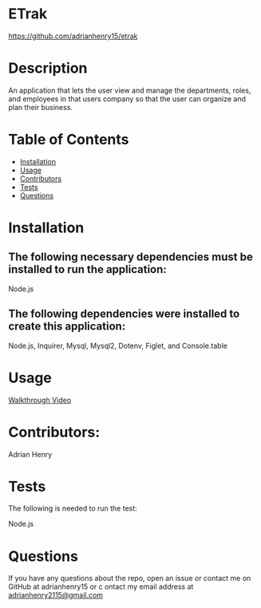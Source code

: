 # ETrak
https://github.com/adrianhenry15/etrak
# Description
An application that lets the user view and manage the departments, roles, and employees in that users
 company so that the user can organize and plan their business.
 # Table of Contents
* [Installation](#installation)
* [Usage](#usage)
* [Contributors](#contributors)
* [Tests](#tests)
* [Questions](#questions)
# Installation
## The following necessary dependencies must be installed to run the application: 

Node.js

## The following dependencies were installed to create this application: 

Node.js, Inquirer, Mysql, Mysql2, Dotenv, Figlet, and Console.table

# Usage
[Walkthrough Video](https://www.youtube.com/watch?v=on7U9ZpjiNc)
# Contributors: 
Adrian Henry
# Tests
The following is needed to run the test: 

Node.js

# Questions
If you have any questions about the repo, open an issue or contact me on GitHub at adrianhenry15 or c
ontact my email address at adrianhenry2115@gmail.com
